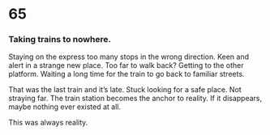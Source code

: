 # 65

### Taking trains to nowhere.

Staying on the express too many stops in the wrong direction. Keen and alert in a strange new place. Too far to walk back? Getting to the other platform. Waiting a long time for the train to go back to familiar streets.

That was the last train and it’s late. Stuck looking for a safe place. Not straying far. The train station becomes the anchor to reality. If it disappears, maybe nothing ever existed at all.

This was always reality.